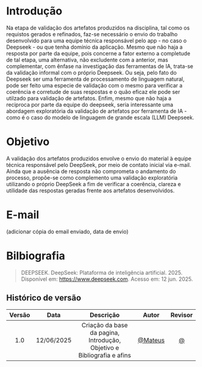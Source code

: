 # Introdução

Na etapa de validação dos artefatos produzidos na disciplina, tal como os requistos gerados e refinados, faz-se necessário o envio do trabalho desenvolvido para uma equipe técnica responsável pelo app - no caso o Deepseek - ou que tenha domínio da aplicação. Mesmo que não haja a resposta por parte da equipe, pois concerne a fator externo a completude de tal etapa, uma alternativa, não excludente com a anterior, mas complementar, com ênfase na investigação das ferramentas de IA, trata-se da validação informal com o próprio Deepseek. Ou seja, pelo fato do Deepseek ser uma ferramenta de processamento de linguagem natural, pode ser feito uma especie de validação com o mesmo para verificar a coerência e corretude de suas respostas e o quão eficaz ele pode ser utilzado para validação de artefatos. Enfim, mesmo que não haja a reciproca por parte da equipe do deepseek, seria interessante uma abordagem exploratória da validação de artefatos por ferramenta de IA - como é o caso do modelo de linguagem de grande escala (LLM) Deepseek.

# Objetivo

A validação dos artefatos produzidos envolve o envio do material à equipe técnica responsável pelo DeepSeek, por meio de contato inicial via e-mail. Ainda que a ausência de resposta não comprometa o andamento do processo, propõe-se como complemento uma validação exploratória utilizando o próprio DeepSeek a fim de verificar a coerência, clareza e utilidade das respostas geradas frente aos artefatos desenvolvidos.

# E-mail

(adicionar cópia do email enviado, data de envio)

# Bilbiografia
> DEEPSEEK. DeepSeek: Plataforma de inteligência artificial. 2025. Disponível em: https://www.deepseek.com. Acesso em: 12 jun. 2025.

## Histórico de versão

| Versão |    Data    |       Descrição        |                     Autor                      |                  Revisor                   |
| :----: | :--------: | :--------------------: | :--------------------------------------------: | :----------------------------------------: |
|  1.0   | 12/06/2025 | Criação da base da pagina, Introdução, Objetivo e Bibliografia e afins|  [@Mateus](https://github.com/MVConsorte)   | [@](https://github.com/) |